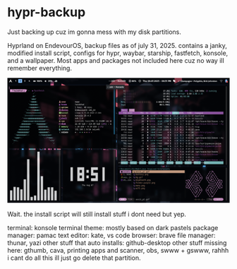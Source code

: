 # hypr-backup
 Just backing up cuz im gonna mess with my disk partitions.
 
Hyprland on EndevourOS, backup files as of july 31, 2025. contains a janky, modified install script, configs for hypr, waybar, starship, fastfetch, konsole, and a wallpaper. Most apps and packages not included here cuz no way ill remember everything.
 
 ![Preview](assets/ss.png)

 Wait. the install script will still install stuff i dont need but yep.
 
 terminal: konsole
 terminal theme: mostly based on dark pastels
 package manager: pamac
 text editor: kate, vs code
 browser: brave
 file manager: thunar, yazi
 other stuff that auto installs: github-desktop
 other stuff missing here: gthumb, cava, printing apps and scanner, obs, swww + gswww, rahhh i cant do all this ill just go delete that partition.
